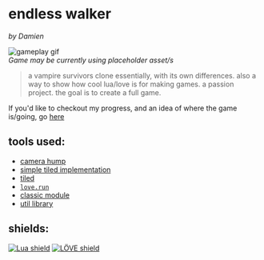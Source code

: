 # endless walker
*by Damien*

![gameplay gif](https://i.gyazo.com/368d1b392b43aebcf5d0a168b1b510ac.gif)  
*Game may be currently using placeholder asset/s*
> a vampire survivors clone essentially, with its own differences. also a way to show how cool lua/love is for making games. a passion project. the goal is to create a full game.

If you'd like to checkout my progress, and an idea of where the game is/going, go [here](/doc/readme.md)

## tools used:
- [camera hump](https://github.com/vrld/hump/)
- [simple tiled implementation](https://github.com/karai17/Simple-Tiled-Implementation)
- [tiled](https://www.mapeditor.org)
- [`love.run`](https://github.com/a327ex/blog/issues/15)
- [classic module](https://github.com/rxi/classic)
- [util library](https://github.com/Yonaba/Moses)

## shields:  
[![Lua shield](https://tinyurl.com/lua-shield)](https://www.lua.org/docs.html) 
[![LÖVE shield](https://tinyurl.com/love2d-shield)](https://love2d.org/wiki/Main_Page) 